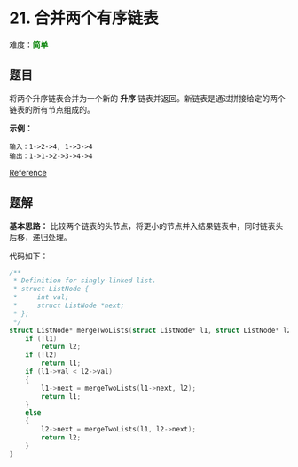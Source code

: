 # 21. 合并两个有序链表

难度：<font color=green>**简单**</font>

## 题目

将两个升序链表合并为一个新的 **升序** 链表并返回。新链表是通过拼接给定的两个链表的所有节点组成的。 

**示例：**

```
输入：1->2->4, 1->3->4
输出：1->1->2->3->4->4
```

[Reference](https://leetcode-cn.com/problems/merge-two-sorted-lists)

## 题解

**基本思路：** 比较两个链表的头节点，将更小的节点并入结果链表中，同时链表头后移，递归处理。

代码如下：

```c
/**
 * Definition for singly-linked list.
 * struct ListNode {
 *     int val;
 *     struct ListNode *next;
 * };
 */
struct ListNode* mergeTwoLists(struct ListNode* l1, struct ListNode* l2){
    if (!l1)
        return l2;
    if (!l2)
        return l1;
    if (l1->val < l2->val)
    {
        l1->next = mergeTwoLists(l1->next, l2);
        return l1;
    }
    else
    {
        l2->next = mergeTwoLists(l1, l2->next);
        return l2;
    }
}
```